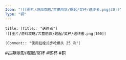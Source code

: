 ```yaml
---
Icon: "![[图片/游戏攻略/古墓丽影/崛起/奖杯/送终者.png|30]]"
Type: "铜"
---
```

```ad-common-bronze-trophy
title: (Title:: "送终者")
![[图片/游戏攻略/古墓丽影/崛起/奖杯/送终者.png|100]]

(Comment:: "使用拉栓式步枪爆头 25 次")
```

#古墓丽影/崛起/奖杯 #奖杯 #铜
